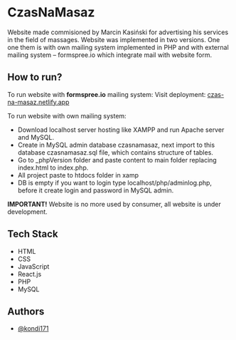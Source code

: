 
# CzasNaMasaz

Website made commisioned by Marcin Kasiński for advertising his services in the field
of massages. Website was implemented in two versions. One one them is with own 
mailing system implemented in PHP and with external mailing system – formspree.io 
which integrate mail with website form.

## How to run?
To run website with **formspree.io** mailing system:
Visit deployment: [czas-na-masaz.netlify.app](https://czas-na-masaz.netlify.app/)

To run website with own mailing system:
-	Download localhost server hosting like XAMPP and run Apache server and MySQL. 
-	Create in MySQL admin database czasnamasaz, next import to this database czasnamasaz.sql file, which contains structure of tables.
-	Go  to _phpVersion folder and paste content to main folder replacing index.html to index.php.
-	All project paste to htdocs folder in xamp
-	DB is empty if you want to login type localhost/php/adminlog.php, before it create login and password in MySQL admin.

**IMPORTANT!** Website is no more used by consumer, all website is under development.

## Tech Stack

- HTML
- CSS
- JavaScript
- React.js
- PHP
- MySQL

## Authors

- [@kondi171](https://github.com/kondi171)

